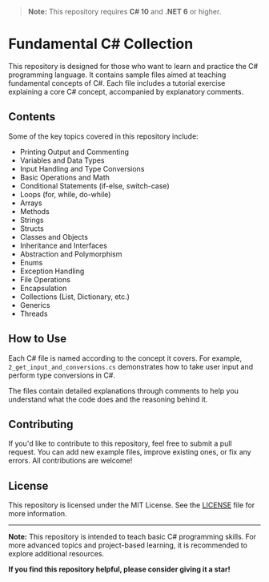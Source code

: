 > **Note:** This repository requires **C# 10** and **.NET 6** or higher.

# Fundamental C# Collection

This repository is designed for those who want to learn and practice the C# programming language. It contains sample files aimed at teaching fundamental concepts of C#. Each file includes a tutorial exercise explaining a core C# concept, accompanied by explanatory comments.

## Contents

Some of the key topics covered in this repository include:

- Printing Output and Commenting
- Variables and Data Types
- Input Handling and Type Conversions
- Basic Operations and Math
- Conditional Statements (if-else, switch-case)
- Loops (for, while, do-while)
- Arrays
- Methods
- Strings
- Structs
- Classes and Objects
- Inheritance and Interfaces
- Abstraction and Polymorphism
- Enums
- Exception Handling
- File Operations
- Encapsulation
- Collections (List, Dictionary, etc.)
- Generics
- Threads

## How to Use

Each C# file is named according to the concept it covers. For example, `2_get_input_and_conversions.cs` demonstrates how to take user input and perform type conversions in C#.

The files contain detailed explanations through comments to help you understand what the code does and the reasoning behind it.

## Contributing

If you'd like to contribute to this repository, feel free to submit a pull request. You can add new example files, improve existing ones, or fix any errors. All contributions are welcome!

## License

This repository is licensed under the MIT License. See the [LICENSE](LICENSE) file for more information.

---

**Note:** This repository is intended to teach basic C# programming skills. For more advanced topics and project-based learning, it is recommended to explore additional resources.

**If you find this repository helpful, please consider giving it a star!**
